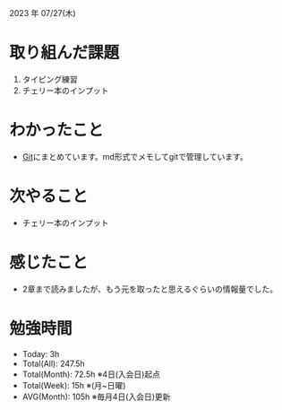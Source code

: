 2023 年 07/27(木)

# 取り組んだ課題

1. タイピング練習
2. チェリー本のインプット

# わかったこと

* [Git](https://github.com/syunsuke-I/cherry_book_syudy)にまとめています。md形式でメモしてgitで管理しています。

# 次やること

* チェリー本のインプット

# 感じたこと

* 2章まで読みましたが、もう元を取ったと思えるぐらいの情報量でした。

# 勉強時間

* Today: 3h
* Total(All): 247.5h
* Total(Month): 72.5h ※4日(入会日)起点
* Total(Week): 15h ※(月~日曜)
* AVG(Month): 105h ※毎月4日(入会日)更新
